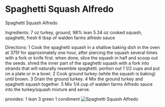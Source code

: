 # Spaghetti Squash Alfredo

Spaghetti Squash Alfredo

Ingredients:
7 oz turkey, ground, 98% lean
5.34 oz cooked squash, spaghetti, fresh
6 tbsp of walden farms alfredo sauce

Directions:
1 Cook the spaghetti squash in a shallow baking dish in the oven at 375f for approximately one hour, after piercing the squash several times with a fork or knife first. when done, slice the squash in half and scoop out the seeds. shred the inner part of the spaghetti squash with a fork into strands that will naturally resemble spaghetti. portion out 1 1/2 cups and put on a plate or in a bowl.
2 Cook ground turkey (while the squash is baking) until brown.
3 Drain the ground turkey.
4 Mix the ground turkey and spaghetti squash together.
5 Mix 1/4 cup of walden farms Alfredo sauce into the turkey/squash mixture and serve.

provides:
1 lean 3 green 1 condiment
![Spaghetti Squash Alfredo](./Spaghetti%20Squash%20Alfredo.png)

